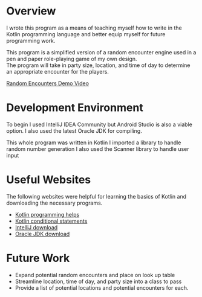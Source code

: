# Overview

I wrote this program as a means of teaching myself how to write in the Kotlin programming language and better equip myself for future programming work.

This program is a simplified version of a random encounter engine used in a pen and paper role-playing game of my own design.  
The program will take in party size, location, and time of day to determine an appropriate encounter for the players.


[Random Encounters Demo Video](https://studio.youtube.com/video/C1srDt10F74/edit)

# Development Environment

To begin I used IntelliJ IDEA Community but Android Studio is also a viable option.
I also used the latest Oracle JDK for compiling.

This whole program was written in Kotlin 
I imported a library to handle random number generation 
I also used the Scanner library to handle user input

# Useful Websites

The following websites were helpful for learning the basics of Kotlin and downloading the necessary programs.
* [Kotlin programming helps](https://www.programiz.com/kotlin-programming)
* [Kotlin conditional statements](https://kotlinlang.org/docs/reference/control-flow.html)
* [IntelliJ download](https://www.jetbrains.com/idea/)
* [Oracle JDK download](https://www.oracle.com/java/technologies/javase-downloads.html)

# Future Work

* Expand potential random encounters and place on look up table
* Streamline location, time of day, and party size into a class to pass
* Provide a list of potential locations and potential encounters for each.
